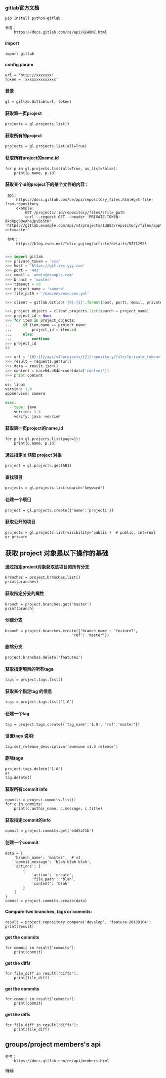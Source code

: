 <!--
author: hack0072008
head: http://www.etcunion.com/static/logo1_128x128.jpg
date: 2018-12-04
title: gitlab的restFul Api
tags: python,gitlab
images: http://www.etcunion.com/static/logo1_128x128.jpg
category: gitlab
status: publish
summary: python api操作gitlab
-->


### gitlab官方文档
    pip install python-gitlab
    
    参考：
        https://docs.gitlab.com/ce/api/README.html


#### import
    import gitlab

#### config param
    url = 'http://xxxxxxx'
    token = 'xxxxxxxxxxxxxx'

#### 登录
    gl = gitlab.Gitlab(url, token)

#### 获取第一页project
    projects = gl.projects.list()

#### 获取所有的project
    projects = gl.projects.list(all=True)


#### 获取所有project的name,id
    for p in gl.projects.list(all=True, as_list=False):
        print(p.name, p.id)

#### 获取某个id的project下的某个文件的内容：
     api:
         https://docs.gitlab.com/ce/api/repository_files.html#get-file-from-repository
         example:
             GET /projects/:id/repository/files/:file_path
             curl --request GET --header 'PRIVATE-TOKEN: 9koXpg98eAheJpvBs5tK' 'https://gitlab.example.com/api/v4/projects/13083/repository/files/app%2Fmodels%2Fkey%2Erb?ref=master'
             
     参考：
         https://blog.csdn.net/felix_yujing/article/details/52712925


```python

>>> import gitlab
>>> private_token = 'xxx'
>>> host = 'https://git.xxx.yyy.com'
>>> port = '443'
>>> email = 'admin@example.com'
>>> branch = 'master'
>>> timeout = 60
>>> project_name = 'camera'
>>> file_path = '/execenv/execenv.yml'

>>> client = gitlab.Gitlab('{0}:{1}'.format(host, port), email, private_token, timeout)

>>> project_objects = client.projects.list(search = project_name)
>>> project_id = None
>>> for item in project_objects:
...     if item.name == project_name:
...         project_id = item.id
...     else:
...         continue
>>> project_id
64

>>> url = '{0}:{1}/api/v4/projects/{2}/repository/files?private_token={3}&file_path={4}&ref={5}'.format(host, port, project_id, private_token, file_path, branch)
>>> result = requests.get(url)
>>> data = result.json()
>>> content = base64.b64decode(data['content'])
>>> print content
---
os: linux
version: 1.0
appService: camera

exec:
  - type: java
    version: 1.8
    verify: java -version
```

#### 获取第一页project的name,id
    for p in gl.projects.list(page=1):
        print(p.name, p.id)

#### 通过指定id 获取 project 对象
    project = gl.projects.get(501)


#### 查找项目
    projects = gl.projects.list(search='keyword')

#### 创建一个项目
    project = gl.projects.create({'name':'project1'})


#### 获取公开的项目
    projects = gl.projects.list(visibility='public')  # public, internal or private


## 获取 project 对象是以下操作的基础

#### 通过指定project对象获取该项目的所有分支
    branches = project.branches.list()
    print(branches)


#### 获取指定分支的属性
    branch = project.branches.get('master')
    print(branch)

#### 创建分支
    branch = project.branches.create({'branch_name': 'feature1',
                                  'ref': 'master'})


#### 删除分支
    project.branches.delete('feature1')

#### 获取指定项目的所有tags
    tags = project.tags.list()

#### 获取某个指定tag 的信息
    tags = project.tags.list('1.0')

#### 创建一个tag
    tag = project.tags.create({'tag_name':'1.0', 'ref':'master'})

#### 设置tags 说明:
    tag.set_release_description('awesome v1.0 release')

#### 删除tags
    project.tags.delete('1.0')
    or
    tag.delete()


#### 获取所有commit info
    commits = project.commits.list()
    for c in commits:
        print(c.author_name, c.message, c.title)


#### 获取指定commit的info
    commit = project.commits.get('e3d5a71b')

#### 创建一个commit
    data = {
        'branch_name': 'master',  # v3
        'commit_message': 'blah blah blah',
        'actions': [
            {
                'action': 'create',
                'file_path': 'blah',
                'content': 'blah'
            }
        ]
    }
    commit = project.commits.create(data)

#### Compare two branches, tags or commits:
    result = project.repository_compare('develop', 'feature-20180104')
    print(result)

#### get the commits
    for commit in result['commits']:
        print(commit)


#### get the diffs
    for file_diff in result['diffs']:
        print(file_diff)

    
#### get the commits
    for commit in result['commits']:
        print(commit)

#### get the diffs
    for file_diff in result['diffs']:
        print(file_diff)
    
## groups/project members's api
    参考：
        https://docs.gitlab.com/ce/api/members.html


    
~~待续~~


